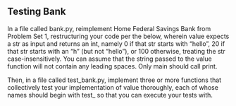 ## Testing Bank 

In a file called bank.py, reimplement Home Federal Savings Bank from Problem Set 1, restructuring your code per the below, wherein value expects a str as input and returns an int, namely 0 if that str starts with “hello”, 20 if that str starts with an “h” (but not “hello”), or 100 otherwise, treating the str case-insensitively. You can assume that the string passed to the value function will not contain any leading spaces. Only main should call print.

Then, in a file called test_bank.py, implement three or more functions that collectively test your implementation of value thoroughly, each of whose names should begin with test_ so that you can execute your tests with.